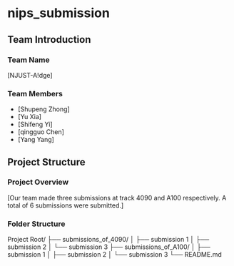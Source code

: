 # nips_submission
## Team Introduction

### Team Name

[NJUST-A!dge]

### Team Members

- [Shupeng Zhong]
- [Yu Xia]
- [Shifeng Yi]
- [qingguo Chen]
- [Yang Yang]

## Project Structure

### Project Overview

[Our team made three submissions at track 4090 and A100 respectively. A total of 6 submissions were submitted.]

### Folder Structure

Project Root/
├── submissions_of_4090/
│ ├── submission 1
│ ├── submission 2
│ └── submission 3
├── submissions_of_A100/
│ ├── submission 1
│ ├── submission 2
│ └── submission 3
└── README.md


